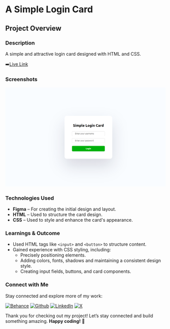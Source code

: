 # A Simple Login Card

## Project Overview

### Description

A simple and attractive login card designed with HTML and CSS.

➡️[Live Link](https://simple-login-card.vercel.app/)

### Screenshots

![Login Card Design](./assets/login-card.png)

### Technologies Used

- **Figma** – For creating the initial design and layout.
- **HTML** – Used to structure the card design.
- **CSS** –  Used to style and enhance the card's appearance.

### Learnings & Outcome

- Used HTML tags like `<input>` and `<button>` to structure content.  
- Gained experience with CSS styling, including:  
  - Precisely positioning elements.  
  - Adding colors, fonts, shadows and maintaining a consistent design style.  
  - Creating input fields, buttons, and card components.  

### Connect with Me

Stay connected and explore more of my work:

[![Behance](https://img.shields.io/badge/Behance-0054F7?style=for-the-badge&logo=behance&logoColor=white)](https://www.behance.net/sourabhjaishwal)
[![Github](https://img.shields.io/badge/GitHub-100000?style=for-the-badge&logo=github&logoColor=white)](https://github.com/sourabhjaishwal)
[![LinkedIn](https://img.shields.io/badge/LinkedIn-0077B5?style=for-the-badge&logo=linkedin&logoColor=white)](https://www.linkedin.com/in/sourabhjaishwal/)
[![X](https://img.shields.io/badge/X-000000?style=for-the-badge&logo=x&logoColor=white)](https://x.com/sourabhsandbox)

Thank you for checking out my project! Let’s stay connected and build something amazing. **Happy coding!** 🚀
